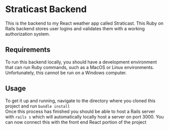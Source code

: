 # Straticast Backend
This is the backend to my React weather app called Straticast. This Ruby on Rails backend stores user logins and validates them with a working authorization system.
## Requirements
To run this backend locally, you should have a development environment that can run Ruby commands, such as a MacOS or Linux environments. Unfortunately, this cannot be run on a Windows computer. <br />
## Usage
To get it up and running, navigate to the directory where you cloned this project and run <code>bundle install</code> <br />
Once this process has finished you should be able to host a Rails server with <code>rails s</code> which will automatically locally host a server on port 3000. You can now connect this with the front end React portion of the project

